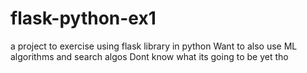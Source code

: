 # flask-python-ex1
a project to exercise using flask library in python
Want to also use ML algorithms and search algos
Dont know what its going to be yet tho
